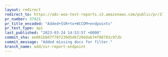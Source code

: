 ```yaml
---
layout: redirect
redirect_to: https://a8c-woo-test-reports.s3.amazonaws.com/public/pr/37421/api/index.html
pr_number: 37421
pr_title_encoded: "Added+SSR+to+WCCOM+endpoints"
pr_test_type: api
last_published: "2023-03-24 14:53:57 +0000"
commit_sha: ee061bbd7f707239d5d6720ddab74f08783c972b
commit_message: "Added missing docs for filter."
branch_name: add/ssr-report-endpoint
---
```

